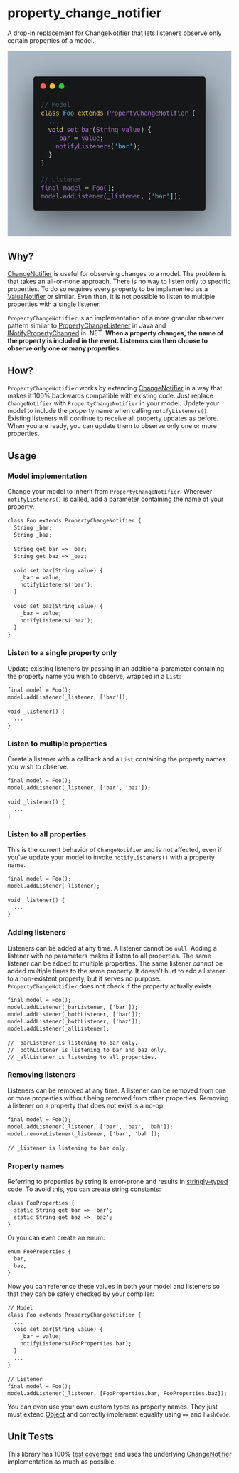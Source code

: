 # property_change_notifier

A drop-in replacement for [ChangeNotifier](https://api.flutter.dev/flutter/foundation/ChangeNotifier-class.html) that lets listeners observe only certain properties of a model.

![](screenshot.png)

## Why?

[ChangeNotifier](https://api.flutter.dev/flutter/foundation/ChangeNotifier-class.html) is useful for observing changes to a model. The problem is that takes an all-or-none approach. There is no way to listen only to specific properties. To do so requires every property to be implemented as a [ValueNotifier](https://api.flutter.dev/flutter/foundation/ValueNotifier-class.html) or similar. Even then, it is not possible to listen to multiple properties with a single listener.

`PropertyChangeNotifier` is an implementation of a more granular observer pattern similar to [PropertyChangeListener](https://docs.oracle.com/javase/7/docs/api/java/beans/PropertyChangeListener.html) in Java and [INotifyPropertyChanged](https://docs.microsoft.com/en-us/dotnet/api/system.componentmodel.inotifypropertychanged.propertychanged?view=netframework-4.8) in .NET. **When a property changes, the name of the property is included in the event. Listeners can then choose to observe only one or many properties.**

## How?

`PropertyChangeNotifier` works by extending [ChangeNotifier](https://api.flutter.dev/flutter/foundation/ChangeNotifier-class.html) in a way that makes it 100% backwards compatible with existing code. Just replace `ChangeNotifier` with `PropertyChangeNotifier` in your model. Update your model to include the property name when calling `notifyListeners()`. Existing listeners will continue to receive all property updates as before. When you are ready, you can update them to observe only one or more properties.

## Usage

### Model implementation
Change your model to inherit from `PropertyChangeNotifier`. Wherever `notifyListeners()` is called, add a parameter containing the name of your property.

```
class Foo extends PropertyChangeNotifier {
  String _bar;
  String _baz;

  String get bar => _bar;
  String get baz => _baz;

  void set bar(String value) {
    _bar = value;
    notifyListeners('bar');
  }

  void set baz(String value) {
    _baz = value;
    notifyListeners('baz');
  }
}
```

### Listen to a single property only
Update existing listeners by passing in an additional parameter containing the property name you wish to observe, wrapped in a `List`:

```
final model = Foo();
model.addListener(_listener, ['bar']);

void _listener() {
  ...
}

```

### Listen to multiple properties
Create a listener with a callback and a `List` containing the property names you wish to observe:

```
final model = Foo();
model.addListener(_listener, ['bar', 'baz']);

void _listener() {
  ...
}

```

### Listen to all properties
This is the current behavior of `ChangeNotifier` and is not affected, even if you've update your model to invoke `notifyListeners()` with a property name.

```
final model = Foo();
model.addListener(_listener);

void _listener() {
  ...
}

```

### Adding listeners
Listeners can be added at any time. A listener cannot be `null`. Adding a listener with no parameters makes it listen to all properties. The same listener can be added to multiple properties. The same listener *cannot* be added multiple times to the same property. It doesn't hurt to add a listener to a non-existent property, but it serves no purpose. `PropertyChangeNotifier` does not check if the property actually exists. 

```
final model = Foo();
model.addListener(_barListener, ['bar']);
model.addListener(_bothListener, ['bar']);
model.addListener(_bothListener, ['baz']);
model.addListener(_allListener);

// _barListener is listening to bar only.
// _bothListener is listening to bar and baz only.
// _allListener is listening to all properties.

```

### Removing listeners
Listeners can be removed at any time. A listener can be removed from one or more properties without being removed from other properties. Removing a listener on a property that does not exist is a no-op.

```
final model = Foo();
model.addListener(_listener, ['bar', 'baz', 'bah']);
model.removeListener(_listener, ['bar', 'bah']);

// _listener is listening to baz only.

```

### Property names

Referring to properties by string is error-prone and results in [stringly-typed](https://www.techopedia.com/definition/31876/stringly-typed) code. To avoid this, you can create string constants:

```
class FooProperties {
  static String get bar => 'bar';
  static String get baz => 'baz';
}
```

Or you can even create an enum:

```
enum FooProperties {
  bar,
  baz,
}
```

Now you can reference these values in both your model and listeners so that they can be safely checked by your compiler:

```
// Model
class Foo extends PropertyChangeNotifier {
  ...
  void set bar(String value) {
    _bar = value;
    notifyListeners(FooProperties.bar);
  }
  ...
}

// Listener
final model = Foo();
model.addListener(_listener, [FooProperties.bar, FooProperties.baz]);
```

You can even use your own custom types as property names. They just must extend [Object](https://api.dartlang.org/stable/2.4.0/dart-core/Object-class.html) and correctly implement equality using ``==`` and ``hashCode``.

## Unit Tests

This library has 100% [test coverage](coverage/index.html) and uses the underlying [ChangeNotifier](https://api.flutter.dev/flutter/foundation/ChangeNotifier-class.html) implementation as much as possible.